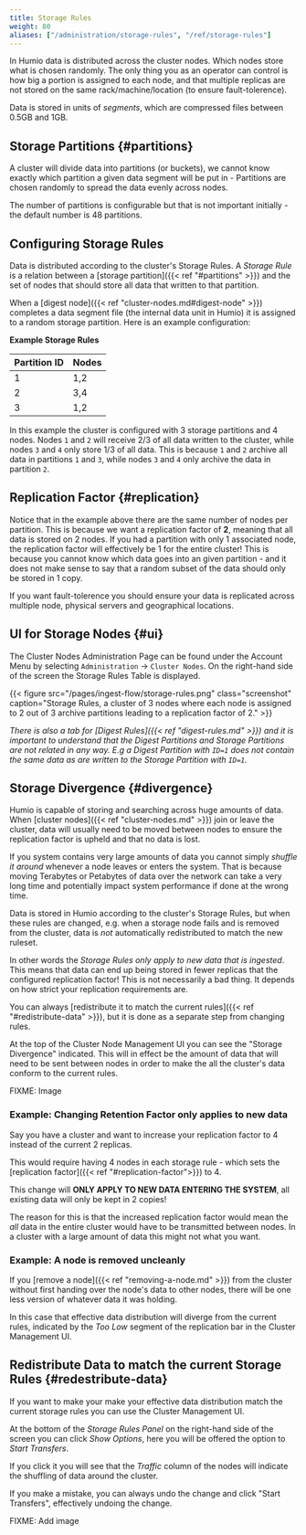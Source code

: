 ```yaml
---
title: Storage Rules
weight: 80
aliases: ["/administration/storage-rules", "/ref/storage-rules"]
---
```


In Humio data is distributed across the cluster nodes. Which nodes store what
is chosen randomly. The only thing you as an operator can control is how big a
portion is assigned to each node, and that multiple replicas are not stored on the
same rack/machine/location (to ensure fault-tolerence).

Data is stored in units of _segments_, which are compressed files between 0.5GB and 1GB.

## Storage Partitions {#partitions}

A cluster will divide data into partitions (or buckets), we cannot know exactly
which partition a given data segment will be put in -
Partitions are chosen randomly to spread the data evenly across nodes.

The number of partitions is configurable but that is not important initially -
the default number is 48 partitions.


## Configuring Storage Rules

Data is distributed according to the cluster's Storage Rules.
A _Storage Rule_ is a relation between a [storage partition]({{< ref "#partitions" >}}) and
the set of nodes that should store all data that written to that partition.

When a [digest node]({{< ref "cluster-nodes.md#digest-node" >}}) completes a data
segment file (the internal data unit in Humio) it is assigned to a random storage
partition. Here is an example configuration:

__Example Storage Rules__

| Partition ID | Nodes        |
|--------------|--------------|
| 1            | 1,2          |
| 2            | 3,4          |
| 3            | 1,2          |

In this example the cluster is configured with 3 storage partitions and 4 nodes.
Nodes `1` and `2` will receive 2/3 of all data written to the cluster, while nodes `3` and `4` only store 1/3 of all data.
This is because `1` and `2` archive all data in partitions `1` and `3`, while nodes `3` and `4` only archive the data in partition `2`.


## Replication Factor {#replication}

Notice that in the example above there are the same number of nodes per partition.
This is because we want a replication factor of __2__, meaning that all data is
stored on 2 nodes. If you had a partition with only 1 associated node, the
replication factor will effectively be 1 for the entire cluster! This is because
you cannot know which data goes into an given partition - and it does not make
sense to say that a random subset of the data should only be stored in 1 copy.

If you want fault-tolerence you should ensure your data is replicated across
multiple node, physical servers and geographical locations.


## UI for Storage Nodes {#ui}

The Cluster Nodes Administration Page can be found under the Account Menu by selecting
`Administration` -> `Cluster Nodes`. On the right-hand side of the screen the
Storage Rules Table is displayed.

{{< figure src="/pages/ingest-flow/storage-rules.png" class="screenshot" caption="Storage Rules, a cluster of 3 nodes where each node is assigned to 2 out of 3 archive partitions leading to a replication factor of 2." >}}

_There is also a tab for [Digest Rules]({{< ref "digest-rules.md" >}}) and it is important to understand that the
Digest Partitions and Storage Partitions are not related in any way. E.g a Digest Partition with `ID=1` does not contain the same data
as are written to the Storage Partition with `ID=1`._


## Storage Divergence {#divergence}

Humio is capable of storing and searching across huge amounts of data.
When [cluster nodes]({{< ref "cluster-nodes.md" >}}) join or leave the cluster, data
will usually need to be moved between nodes to ensure the replication factor is
upheld and that no data is lost.

If you system contains very large amounts of data you cannot simply
_shuffle it around_ whenever a node leaves or enters the system. That is because moving
Terabytes or Petabytes of data over the network can take a very long time and
potentially impact system performance if done at the wrong time.

Data is stored in Humio according to the cluster's Storage Rules, but when these
rules are changed, e.g. when a storage node fails and is removed from the cluster,
data is _not_ automatically redistributed to match the new ruleset.

In other words the _Storage Rules only apply to new data that is ingested_. This means
that data can end up being stored in fewer replicas that the configured replication factor!
This is not necessarily a bad thing. It depends on how strict your replication
requirements are.

You can always [redistribute it to match the current rules]({{< ref "#redistribute-data" >}}),
but it is done as a separate step from changing rules.

At the top of the Cluster Node Management UI you can see the "Storage Divergence"
indicated. This will in effect be the amount of data that will need to be sent
between nodes in order to make the all the cluster's data conform to the current
rules.

FIXME: Image

### Example: Changing Retention Factor only applies to new data

Say you have a cluster and want to increase your replication factor to 4 instead
of the current 2 replicas.

This would require having 4 nodes in each storage rule - which sets
the [replication factor]({{< ref "#replication-factor">}}) to 4.

This change will __ONLY APPLY TO NEW DATA ENTERING THE SYSTEM__, all existing data
will only be kept in 2 copies!

The reason for this is that the increased replication factor would mean the _all_
data in the entire cluster would have to be transmitted between nodes. In a cluster
with a large amount of data this might not what you want.

### Example: A node is removed uncleanly

If you [remove a node]({{< ref "removing-a-node.md" >}}) from the cluster without
first handing over the node's data to other nodes, there will be one less version
of whatever data it was holding.

In this case that effective data distribution will diverge from the current
rules, indicated by the _Too Low_ segment of the replication bar in the Cluster
Management UI.


## Redistribute Data to match the current Storage Rules {#redestribute-data}

If you want to make your make your effective data distribution match the
current storage rules you can use the Cluster Management UI.

At the bottom of the _Storage Rules Panel_ on the right-hand side of the screen
you can click _Show Options_, here you will be offered the option to _Start Transfers_.

If you click it you will see that the _Traffic_ column of the nodes will indicate
the shuffling of data around the cluster.

If you make a mistake, you can always undo the change and click "Start Transfers",
effectively undoing the change.

FIXME: Add image
